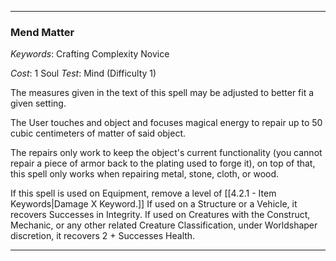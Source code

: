 ___

### Mend Matter

*Keywords*: Crafting Complexity Novice

*Cost*: 1 Soul
*Test*: Mind (Difficulty 1)

The measures given in the text of this spell may be adjusted to better fit a given setting.

The User touches and object and focuses magical energy to repair up to 50 cubic centimeters of matter of said object.

The repairs only work to keep the object's current functionality (you cannot repair a piece of armor back to the plating used to forge it), on top of that, this spell only works when repairing metal, stone, cloth, or wood.

If this spell is used on Equipment, remove a level of [[4.2.1 - Item Keywords|Damage X Keyword.]] If used on a Structure or a Vehicle, it recovers Successes in Integrity. If used on Creatures with the Construct, Mechanic, or any other related Creature Classification, under Worldshaper discretion, it recovers 2 + Successes Health.

___